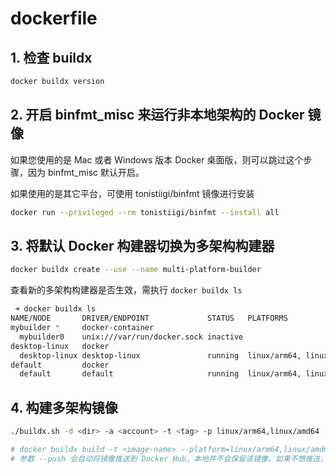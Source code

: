# dockerfile

## 1. 检查 buildx

```bash
docker buildx version
```

## 2. 开启 binfmt_misc 来运行非本地架构的 Docker 镜像

如果您使用的是 Mac 或者 Windows 版本 Docker 桌面版，则可以跳过这个步骤，因为 binfmt_misc 默认开启。

如果使用的是其它平台，可使用 tonistiigi/binfmt 镜像进行安装

```bash
docker run --privileged --rm tonistiigi/binfmt --install all
```

## 3. 将默认 Docker 构建器切换为多架构构建器

```bash
docker buildx create --use --name multi-platform-builder
```

查看新的多架构构建器是否生效，需执行 `docker buildx ls`

```bash
 ➜ docker buildx ls
NAME/NODE       DRIVER/ENDPOINT             STATUS   PLATFORMS
mybuilder *     docker-container                     
  mybuilder0    unix:///var/run/docker.sock inactive 
desktop-linux   docker                               
  desktop-linux desktop-linux               running  linux/arm64, linux/amd64, linux/riscv64, linux/ppc64le, linux/s390x, linux/386, linux/arm/v7, linux/arm/v6
default         docker                               
  default       default                     running  linux/arm64, linux/amd64, linux/riscv64, linux/ppc64le, linux/s390x, linux/386, linux/arm/v7, linux/arm/v6
```

## 4. 构建多架构镜像

```bash
./buildx.sh -d <dir> -a <account> -t <tag> -p linux/arm64,linux/amd64

# docker buildx build -t <image-name> --platform=linux/arm64,linux/amd64 . --push
# 参数 --push 会自动将镜像推送到 Docker Hub，本地并不会保留该镜像。如果不想推送，则可去掉该参数
```
